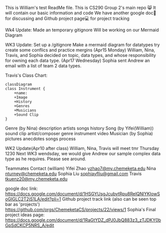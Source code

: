 This is William's test ReadMe file.
This is CS290 Group 2's main repo 😸
It will contain our basic information and code
We have another google doc📄 for discussing and Github project page💻 for project tracking

Wk4 Update: Made an temporary gitignore
    Will be working on our Mermaid Diagram

WK3 Update:
Set up a /gitignore
Make a mermaid diagram for datatypes
try create some conflics and practice mergins
(Apr15 Monday) William, Nina, Travis, and Sophia decided on topic, data types, and whose responsibility for owning each data type. 
(Apr17 Wednesday) Sophia sent Andrew an email with a list of team 2 data types.

Travis's Class Chart:

```mermaid
classDiagram
class Instrument {
    +name:
    +Image
    +History
    +Genres
    +Musicians
    +Sound Clip
}
```

Genre (by Nina)
    description 
    artists
    songs
    history
Song (by Yifei(William))
    sound clip
    artist/composer
    genre
    instrument
    video
Musician (by Sophia)
    pictures
    anecdotes
    songs
    process

WK2 Update(Apr10 after class)
William, Nina, Travis will meet tmr Thursday 1230
Next WK3 wendsday, we would give Andrew our sample complex data type as he requires.
Please see around.


Teammates Contact
(william) Yifei Zhao
yzhao7@my.chemeketa.edu
Nina
nturney@chemeketa.edu
Sophia Liu
sophiayfliu@gmail.com
Travis
tkuenz20@my.chemeketa.edu

google doc link:
https://docs.google.com/document/d/1HSGYUsgJcubvtRpu8RelQNlYKIowSoGIGLC2T2jS1LA/edit?pli=1
Github project track link (also can be seen top bar as 'projects')
https://github.com/orgs/ChemeketaCS/projects/22/views/1
Sophia's Final project ideas page:
https://docs.google.com/document/d/1RaGtYDZ_dPJ0JbQ883z3_zTJDKY0bGpSdCKCP5NRS_A/edit
